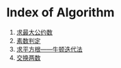 # Index of Algorithm

1. [求最大公约数](gcd/gcd.md)
2. [素数判定](prime/prime.md)
3. [求平方根——牛顿迭代法](sqrt/sqrt.md)
4. [交换两数](exchange-two-values.md)
